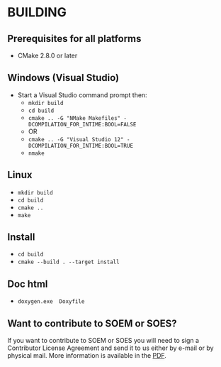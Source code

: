 BUILDING
========

Prerequisites for all platforms
-------------------------------

 * CMake 2.8.0 or later


Windows (Visual Studio)
-----------------------

 * Start a Visual Studio command prompt then:
   * `mkdir build`
   * `cd build`
   * `cmake .. -G "NMake Makefiles" -DCOMPILATION_FOR_INTIME:BOOL=FALSE`
   *  OR
   * `cmake .. -G "Visual Studio 12" -DCOMPILATION_FOR_INTIME:BOOL=TRUE`
   * `nmake`

Linux
-----

   * `mkdir build`
   * `cd build`
   * `cmake ..`
   * `make`

Install
-------
 * `cd build`
 * `cmake --build . --target install`

Doc html
--------
 * `doxygen.exe  Doxyfile`

 Want to contribute to SOEM or SOES?
-----------------------------------

If you want to contribute to SOEM or SOES you will need to sign a Contributor
License Agreement and send it to us either by e-mail or by physical mail. More
information is available in the [PDF](http://openethercatsociety.github.io/cla/cla_soem_soes.pdf).
